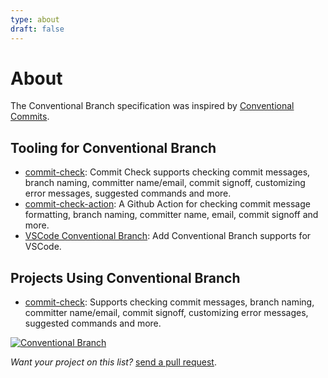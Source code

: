 ```yaml
---
type: about
draft: false
---
```


# About

The Conventional Branch specification was inspired by [Conventional Commits](https://www.conventionalcommits.org).

## Tooling for Conventional Branch

* [commit-check](https://github.com/commit-check/commit-check): Commit Check supports checking commit messages, branch naming, committer name/email, commit signoff, customizing error messages, suggested commands and more.
* [commit-check-action](https://github.com/commit-check/commit-check-action): A Github Action for checking commit message formatting, branch naming, committer name, email, commit signoff and more.
* [VSCode Conventional Branch](https://marketplace.visualstudio.com/items?itemName=vivaxy.vscode-conventional-commits): Add Conventional Branch supports for VSCode.

## Projects Using Conventional Branch

* [commit-check](https://github.com/commit-check): Supports checking commit messages, branch naming, committer name/email, commit signoff, customizing error messages, suggested commands and more.

[![Conventional Branch](https://img.shields.io/badge/Conventional%20Branch-1.0.0-%2523FE5196%3Flogo%3Dconventionalcommits%26logoColor%3Dwhite)](https://github.com/conventional-branch/conventional-branch)

_Want your project on this list?_ [send a pull request](https://github.com/conventional-branch/conventional-branch/pulls).
